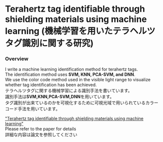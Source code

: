 # Terahertz tag identifiable through shielding materials using machine learning (機械学習を用いたテラヘルツタグ識別に関する研究)


### Overview

I write a machine learning identification method for terahertz tags.  
The identification method uses **SVM, KNN, PCA-SVM, and DNN**.  
We use the color code method used in the visible light range to visualize whether tag identification has been achieved.  
テラヘルツタグに関する機械学習による識別手法を書いています。   
識別手法は**SVM,KNN,PCA-SVM,DNN**を用いています。  
タグ識別が出来ているのかを可視化するために可視光域で用いられているカラーコード手法を用いています。  


["Terahertz tag identifiable through shielding materials using machine learning"](https://doi.org/10.1364/OE.384195)  
Please refer to the paper for details  
詳細な内容は論文を参照してください
